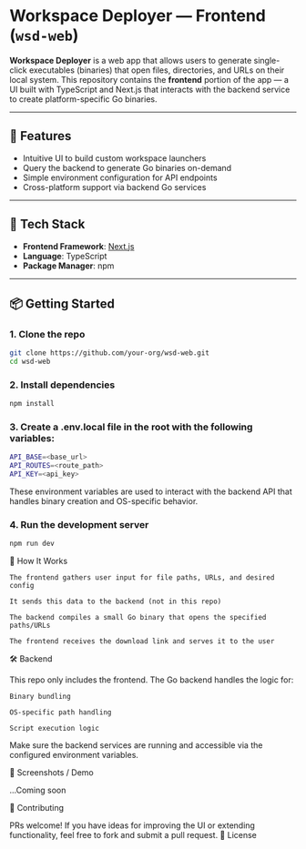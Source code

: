 # Workspace Deployer — Frontend (`wsd-web`)

**Workspace Deployer** is a web app that allows users to generate single-click executables (binaries) that open files, directories, and URLs on their local system. This repository contains the **frontend** portion of the app — a UI built with TypeScript and Next.js that interacts with the backend service to create platform-specific Go binaries.

---

## 🚀 Features

- Intuitive UI to build custom workspace launchers  
- Query the backend to generate Go binaries on-demand  
- Simple environment configuration for API endpoints  
- Cross-platform support via backend Go services  

---

## 🧱 Tech Stack

- **Frontend Framework**: [Next.js](https://nextjs.org/)  
- **Language**: TypeScript  
- **Package Manager**: npm  

---

## 📦 Getting Started

### 1. Clone the repo

```bash
git clone https://github.com/your-org/wsd-web.git
cd wsd-web
```

### 2. Install dependencies

```bash
npm install
```

### 3. Create a .env.local file in the root with the following variables:

```bash
API_BASE=<base_url>
API_ROUTES=<route_path>
API_KEY=<api_key>
```

These environment variables are used to interact with the backend API that handles binary creation and OS-specific behavior.

### 4. Run the development server

```bash
npm run dev
```


🧠 How It Works

    The frontend gathers user input for file paths, URLs, and desired config

    It sends this data to the backend (not in this repo)

    The backend compiles a small Go binary that opens the specified paths/URLs

    The frontend receives the download link and serves it to the user

🛠 Backend

This repo only includes the frontend. The Go backend handles the logic for:

    Binary bundling

    OS-specific path handling

    Script execution logic

Make sure the backend services are running and accessible via the configured environment variables.


📸 Screenshots / Demo

...Coming soon 


🤝 Contributing

PRs welcome! If you have ideas for improving the UI or extending functionality, feel free to fork and submit a pull request.
📄 License
